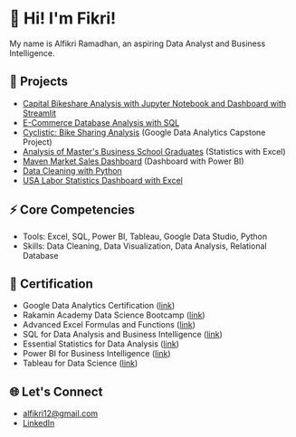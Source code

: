 # 🚀 Hi! I'm Fikri!

My name is Alfikri Ramadhan, an aspiring Data Analyst and Business Intelligence.

## 🏢 Projects

- [Capital Bikeshare Analysis with Jupyter Notebook and Dashboard with Streamlit](https://github.com/fikrionii/Dicoding-Bike-Sharing/tree/main)
- [E-Commerce Database Analysis with SQL](https://github.com/fikrionii/eCommerce-Database-Analysis-with-SQL)
- [Cyclistic: Bike Sharing Analysis](https://github.com/fikrionii/Cyclistic-Bike-Sharing-Analysis) (Google Data Analytics Capstone Project)
- [Analysis of Master's Business School Graduates](https://github.com/fikrionii/Analysis-of-Master-s-Business-School-Graduates-Statistics-with-Excel-) (Statistics with Excel)
- [Maven Market Sales Dashboard](https://github.com/fikrionii/Maven-Market-Sales-Dashboard) (Dashboard with Power BI)
- [Data Cleaning with Python](https://github.com/fikrionii/Data-Cleaning-U.S-Census-Data)
- [USA Labor Statistics Dashboard with Excel](https://github.com/fikrionii/USA-Labor-Statistics-Dashboard)

## ⚡ Core Competencies
- Tools: Excel, SQL, Power BI, Tableau, Google Data Studio, Python
- Skills: Data Cleaning, Data Visualization, Data Analysis, Relational Database

## 📑 Certification

- Google Data Analytics Certification ([link](https://www.coursera.org/account/accomplishments/professional-cert/V8RWUXZ28ZFW))
- Rakamin Academy Data Science Bootcamp ([link](https://drive.google.com/file/d/1YiQMr5Ihxi7luV9BSAZnQakYqbHLgUj2/view?usp=sharing))
- Advanced Excel Formulas and Functions ([link](https://www.udemy.com/certificate/UC-9deae531-f379-4584-8e4d-fd59019b5da5/))
- SQL for Data Analysis and Business Intelligence ([link](https://www.udemy.com/certificate/UC-d98645aa-7ea0-4f6f-b6e6-5b3b6cde0086/))
- Essential Statistics for Data Analysis ([link](https://www.udemy.com/certificate/UC-1da416c5-79ee-42a6-aa7c-21230ae0647d/))
- Power BI for Business Intelligence ([link](https://www.udemy.com/certificate/UC-30dac21a-04e3-4369-b261-41fcfa33c6e3/))
- Tableau for Data Science ([link](https://www.udemy.com/certificate/UC-597c6437-1d29-4ae4-9054-d02f1d558e20/))

## 🌐 Let's Connect

  - alfikri12@gmail.com
  - [LinkedIn](https://www.linkedin.com/in/alfikri-ramadhan/)

<!---
fikrionii/fikrionii is a ✨ special ✨ repository because its `README.md` (this file) appears on your GitHub profile.
You can click the Preview link to take a look at your changes.
--->
